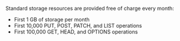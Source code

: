 Standard storage resources are provided free of charge every month:
* First 1 GB of storage per month
* First 10,000 PUT, POST, PATCH, and LIST operations
* First 100,000 GET, HEAD, and OPTIONS operations